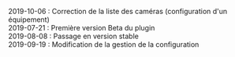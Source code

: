 2019-10-06 : Correction de la liste des caméras (configuration d'un équipement)<br>
2019-07-21 : Première version Beta du plugin<br>
2019-08-08 : Passage en version stable<br>
2019-09-19 : Modification de la gestion de la configuration<br>